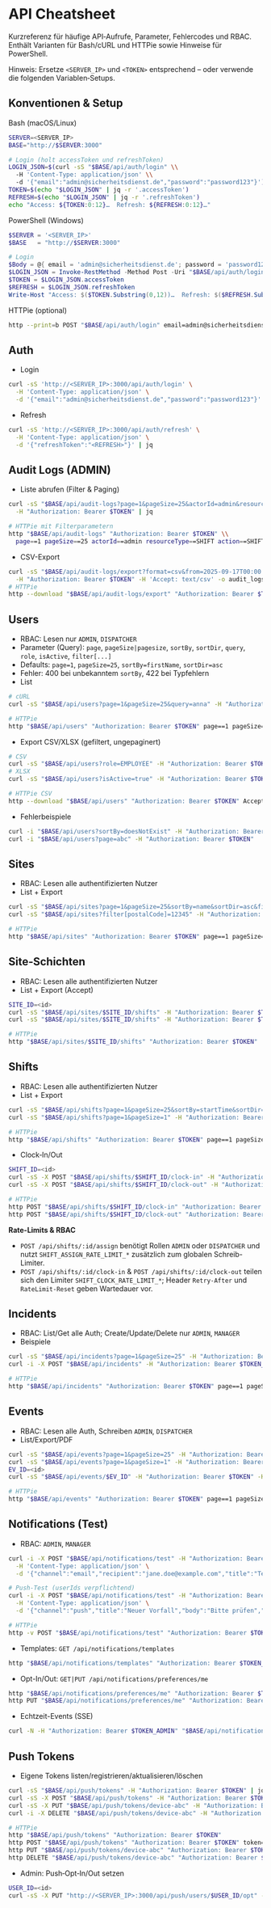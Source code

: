 # API Cheatsheet

Kurzreferenz für häufige API‑Aufrufe, Parameter, Fehlercodes und RBAC. Enthält Varianten für Bash/cURL und HTTPie sowie Hinweise für PowerShell.

Hinweis: Ersetze `<SERVER_IP>` und `<TOKEN>` entsprechend – oder verwende die folgenden Variablen‑Setups.

## Konventionen & Setup

Bash (macOS/Linux)
```bash
SERVER=<SERVER_IP>
BASE="http://$SERVER:3000"

# Login (holt accessToken und refreshToken)
LOGIN_JSON=$(curl -sS "$BASE/api/auth/login" \\
  -H 'Content-Type: application/json' \\
  -d '{"email":"admin@sicherheitsdienst.de","password":"password123"}')
TOKEN=$(echo "$LOGIN_JSON" | jq -r '.accessToken')
REFRESH=$(echo "$LOGIN_JSON" | jq -r '.refreshToken')
echo "Access: ${TOKEN:0:12}…  Refresh: ${REFRESH:0:12}…"
```

PowerShell (Windows)
```powershell
$SERVER = '<SERVER_IP>'
$BASE   = "http://$SERVER:3000"

# Login
$Body = @{ email = 'admin@sicherheitsdienst.de'; password = 'password123' } | ConvertTo-Json
$LOGIN_JSON = Invoke-RestMethod -Method Post -Uri "$BASE/api/auth/login" -ContentType 'application/json' -Body $Body
$TOKEN = $LOGIN_JSON.accessToken
$REFRESH = $LOGIN_JSON.refreshToken
Write-Host "Access: $($TOKEN.Substring(0,12))…  Refresh: $($REFRESH.Substring(0,12))…"
```

HTTPie (optional)
```bash
http --print=b POST "$BASE/api/auth/login" email=admin@sicherheitsdienst.de password=password123
```

## Auth
- Login
```bash
curl -sS 'http://<SERVER_IP>:3000/api/auth/login' \
  -H 'Content-Type: application/json' \
  -d '{"email":"admin@sicherheitsdienst.de","password":"password123"}' | jq
```
- Refresh
```bash
curl -sS 'http://<SERVER_IP>:3000/api/auth/refresh' \
  -H 'Content-Type: application/json' \
  -d '{"refreshToken":"<REFRESH>"}' | jq
```

## Audit Logs (ADMIN)
- Liste abrufen (Filter & Paging)
```bash
curl -sS "$BASE/api/audit-logs?page=1&pageSize=25&actorId=admin&resourceType=SHIFT&from=2025-09-17T00:00:00Z&to=2025-09-19T00:00:00Z" \
  -H "Authorization: Bearer $TOKEN" | jq

# HTTPie mit Filterparametern
http "$BASE/api/audit-logs" "Authorization: Bearer $TOKEN" \\
  page==1 pageSize==25 actorId==admin resourceType==SHIFT action==SHIFT.ASSIGN outcome==SUCCESS
```
- CSV-Export
```bash
curl -sS "$BASE/api/audit-logs/export?format=csv&from=2025-09-17T00:00:00Z&to=2025-09-19T00:00:00Z" \
  -H "Authorization: Bearer $TOKEN" -H 'Accept: text/csv' -o audit_logs.csv
# HTTPie
http --download "$BASE/api/audit-logs/export" "Authorization: Bearer $TOKEN" format==csv actorId==admin -o audit_logs.csv
```

## Users
- RBAC: Lesen nur `ADMIN`, `DISPATCHER`
- Parameter (Query): `page`, `pageSize|pagesize`, `sortBy`, `sortDir`, `query`, `role`, `isActive`, `filter[...]`
- Defaults: `page=1`, `pageSize=25`, `sortBy=firstName`, `sortDir=asc`
- Fehler: 400 bei unbekanntem `sortBy`, 422 bei Typfehlern
- List
```bash
# cURL
curl -sS "$BASE/api/users?page=1&pageSize=25&query=anna" -H "Authorization: Bearer $TOKEN" | jq

# HTTPie
http "$BASE/api/users" "Authorization: Bearer $TOKEN" page==1 pageSize==25 query==anna
```
- Export CSV/XLSX (gefiltert, ungepaginert)
```bash
# CSV
curl -sS "$BASE/api/users?role=EMPLOYEE" -H "Authorization: Bearer $TOKEN" -H 'Accept: text/csv' -o users.csv
# XLSX
curl -sS "$BASE/api/users?isActive=true" -H "Authorization: Bearer $TOKEN" -H 'Accept: application/vnd.openxmlformats-officedocument.spreadsheetml.sheet' -o users.xlsx

# HTTPie CSV
http --download "$BASE/api/users" "Authorization: Bearer $TOKEN" Accept:'text/csv' role==EMPLOYEE -o users.csv
```
- Fehlerbeispiele
```bash
curl -i "$BASE/api/users?sortBy=doesNotExist" -H "Authorization: Bearer $TOKEN"
curl -i "$BASE/api/users?page=abc" -H "Authorization: Bearer $TOKEN"
```

## Sites
- RBAC: Lesen alle authentifizierten Nutzer
- List + Export
```bash
curl -sS "$BASE/api/sites?page=1&pageSize=25&sortBy=name&sortDir=asc&filter[city]=Muster" -H "Authorization: Bearer $TOKEN" | jq
curl -sS "$BASE/api/sites?filter[postalCode]=12345" -H "Authorization: Bearer $TOKEN" -H 'Accept: text/csv' -o sites.csv

# HTTPie
http "$BASE/api/sites" "Authorization: Bearer $TOKEN" page==1 pageSize==25 sortBy==name sortDir==asc filter[city]==Muster
```

## Site‑Schichten
- RBAC: Lesen alle authentifizierten Nutzer
- List + Export (Accept)
```bash
SITE_ID=<id>
curl -sS "$BASE/api/sites/$SITE_ID/shifts" -H "Authorization: Bearer $TOKEN" | jq
curl -sS "$BASE/api/sites/$SITE_ID/shifts" -H "Authorization: Bearer $TOKEN" -H 'Accept: text/csv' -o site_${SITE_ID}_shifts.csv

# HTTPie
http "$BASE/api/sites/$SITE_ID/shifts" "Authorization: Bearer $TOKEN"
```

## Shifts
- RBAC: Lesen alle authentifizierten Nutzer
- List + Export
```bash
curl -sS "$BASE/api/shifts?page=1&pageSize=25&sortBy=startTime&sortDir=desc" -H "Authorization: Bearer $TOKEN" | jq
curl -sS "$BASE/api/shifts?page=1&pageSize=1" -H "Authorization: Bearer $TOKEN" -H 'Accept: text/csv' -o shifts.csv

# HTTPie
http "$BASE/api/shifts" "Authorization: Bearer $TOKEN" page==1 pageSize==25 sortBy==startTime sortDir==desc
```
- Clock‑In/Out
```bash
SHIFT_ID=<id>
curl -sS -X POST "$BASE/api/shifts/$SHIFT_ID/clock-in" -H "Authorization: Bearer $TOKEN" -H 'Content-Type: application/json' -d '{"at":"2025-09-01T08:00:00Z"}' | jq
curl -sS -X POST "$BASE/api/shifts/$SHIFT_ID/clock-out" -H "Authorization: Bearer $TOKEN" -H 'Content-Type: application/json' -d '{"at":"2025-09-01T16:00:00Z","breakTime":30}' | jq

# HTTPie
http POST "$BASE/api/shifts/$SHIFT_ID/clock-in" "Authorization: Bearer $TOKEN" at="2025-09-01T08:00:00Z"
http POST "$BASE/api/shifts/$SHIFT_ID/clock-out" "Authorization: Bearer $TOKEN" at="2025-09-01T16:00:00Z" breakTime:=30
```

**Rate-Limits & RBAC**
- `POST /api/shifts/:id/assign` benötigt Rollen `ADMIN` oder `DISPATCHER` und nutzt `SHIFT_ASSIGN_RATE_LIMIT_*` zusätzlich zum globalen Schreib-Limiter.
- `POST /api/shifts/:id/clock-in` & `POST /api/shifts/:id/clock-out` teilen sich den Limiter `SHIFT_CLOCK_RATE_LIMIT_*`; Header `Retry-After` und `RateLimit-Reset` geben Wartedauer vor.

## Incidents
- RBAC: List/Get alle Auth; Create/Update/Delete nur `ADMIN`, `MANAGER`
- Beispiele
```bash
curl -sS "$BASE/api/incidents?page=1&pageSize=25" -H "Authorization: Bearer $TOKEN" | jq
curl -i -X POST "$BASE/api/incidents" -H "Authorization: Bearer $TOKEN_EMPLOYEE" -H 'Content-Type: application/json' -d '{"title":"X"}'

# HTTPie
http "$BASE/api/incidents" "Authorization: Bearer $TOKEN" page==1 pageSize==25
```

## Events
- RBAC: Lesen alle Auth, Schreiben `ADMIN`, `DISPATCHER`
- List/Export/PDF
```bash
curl -sS "$BASE/api/events?page=1&pageSize=25" -H "Authorization: Bearer $TOKEN" | jq
curl -sS "$BASE/api/events?page=1&pageSize=1" -H "Authorization: Bearer $TOKEN" -H 'Accept: text/csv' -o events.csv
EV_ID=<id>
curl -sS "$BASE/api/events/$EV_ID" -H "Authorization: Bearer $TOKEN" -H 'Accept: application/pdf' -o event_${EV_ID}.pdf

# HTTPie
http "$BASE/api/events" "Authorization: Bearer $TOKEN" page==1 pageSize==25
```

## Notifications (Test)
- RBAC: `ADMIN`, `MANAGER`
```bash
curl -i -X POST "$BASE/api/notifications/test" -H "Authorization: Bearer $TOKEN_ADMIN" \
  -H 'Content-Type: application/json' \
  -d '{"channel":"email","recipient":"jane.doe@example.com","title":"Test","body":"Hallo"}'

# Push-Test (userIds verpflichtend)
curl -i -X POST "$BASE/api/notifications/test" -H "Authorization: Bearer $TOKEN_ADMIN" \
  -H 'Content-Type: application/json' \
  -d '{"channel":"push","title":"Neuer Vorfall","body":"Bitte prüfen","userIds":["'$USER_ID'"]}'

# HTTPie
http -v POST "$BASE/api/notifications/test" "Authorization: Bearer $TOKEN_ADMIN" channel=email recipient=jane.doe@example.com title=Test body=Hallo
```

- Templates: `GET /api/notifications/templates`
```bash
http "$BASE/api/notifications/templates" "Authorization: Bearer $TOKEN_ADMIN"
```
- Opt-In/Out: `GET|PUT /api/notifications/preferences/me`
```bash
http "$BASE/api/notifications/preferences/me" "Authorization: Bearer $TOKEN"
http PUT "$BASE/api/notifications/preferences/me" "Authorization: Bearer $TOKEN" emailOptIn:=false
```
- Echtzeit-Events (SSE)
```bash
curl -N -H "Authorization: Bearer $TOKEN_ADMIN" "$BASE/api/notifications/events?channel=email,push"
```

## Push Tokens
- Eigene Tokens listen/registrieren/aktualisieren/löschen
```bash
curl -sS "$BASE/api/push/tokens" -H "Authorization: Bearer $TOKEN" | jq
curl -sS -X POST "$BASE/api/push/tokens" -H "Authorization: Bearer $TOKEN" -H 'Content-Type: application/json' -d '{"token":"device-abc","platform":"web"}' | jq
curl -sS -X PUT "$BASE/api/push/tokens/device-abc" -H "Authorization: Bearer $TOKEN" -H 'Content-Type: application/json' -d '{"platform":"web"}' | jq
curl -i -X DELETE "$BASE/api/push/tokens/device-abc" -H "Authorization: Bearer $TOKEN"

# HTTPie
http "$BASE/api/push/tokens" "Authorization: Bearer $TOKEN"
http POST "$BASE/api/push/tokens" "Authorization: Bearer $TOKEN" token=device-abc platform=web
http PUT "$BASE/api/push/tokens/device-abc" "Authorization: Bearer $TOKEN" platform=web
http DELETE "$BASE/api/push/tokens/device-abc" "Authorization: Bearer $TOKEN"
```
- Admin: Push‑Opt‑In/Out setzen
```bash
USER_ID=<id>
curl -sS -X PUT "http://<SERVER_IP>:3000/api/push/users/$USER_ID/opt" -H "Authorization: Bearer <TOKEN_ADMIN>" -H 'Content-Type: application/json' -d '{"pushOptIn":true}' | jq
```
